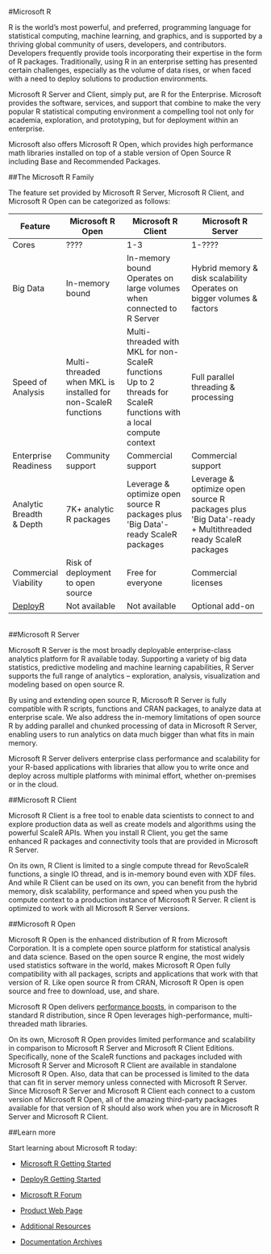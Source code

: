 #Microsoft R

R is the world’s most powerful, and preferred, programming language for statistical computing, machine learning, and graphics, and is supported by a thriving global community of users, developers, and contributors. Developers frequently provide tools incorporating their expertise in the form of R packages. Traditionally, using R in an enterprise setting has presented certain challenges, especially as the volume of data rises, or when faced with a need to deploy solutions to production environments. 

Microsoft R Server and Client, simply put, are R for the Enterprise. Microsoft provides the software, services, and support that combine to make the very popular R statistical computing environment a compelling tool not only for academia, exploration, and prototyping, but for deployment within an enterprise. 

Microsoft also offers Microsoft R Open, which provides high performance math libraries installed on top of a stable version of Open Source R including Base and Recommended Packages.

##The Microsoft R Family

The feature set provided by Microsoft R Server, Microsoft R Client, and Microsoft R Open can be categorized as follows:

|Feature     |Microsoft R Open|Microsoft R Client|Microsoft R Server|
|------------|----------------|------------------|-----------|
|Cores       |????|1-3|1-????|
|Big Data    |In-memory bound|In-memory bound<br>Operates on large volumes when connected to R Server|Hybrid memory & disk scalability<br>Operates on bigger volumes & factors|
|Speed of<br>Analysis|Multi-threaded when MKL is installed for non-ScaleR functions|Multi-threaded with MKL for non-ScaleR functions<br>Up to 2 threads for ScaleR functions with a local compute context|Full parallel threading & processing|
|Enterprise<br>Readiness|Community support|Commercial support|Commercial support|
|Analytic<br>Breadth <br>& Depth|7K+ analytic R packages|Leverage & optimize open source R packages plus 'Big Data'-ready ScaleR packages|Leverage & optimize open source R packages plus 'Big Data'-ready + Multithreaded ready ScaleR packages|
|Commercial<br>Viability|Risk of deployment to open source|Free for everyone|Commercial licenses|
|[DeployR](rserver-getting-started.md#deployr-intro)     |Not available|Not available|Optional add-on|

<br>
##Microsoft R Server

Microsoft R Server is the most broadly deployable enterprise-class analytics platform for R available today. Supporting a variety of big data statistics, predictive modeling and machine learning capabilities, R Server supports the full range of analytics – exploration, analysis, visualization and modeling based on open source R. 

By using and extending open source R, Microsoft R Server is fully compatible with R scripts, functions and CRAN packages, to analyze data at enterprise scale. We also address the in-memory limitations of open source R by adding parallel and chunked processing of data in Microsoft R Server, enabling users to run analytics on data much bigger than what fits in main memory.

Microsoft R Server delivers enterprise class performance and scalability for your R-based applications with libraries that allow you to write once and deploy across multiple platforms with minimal effort, whether on-premises or in the cloud.


##Microsoft R Client

Microsoft R Client is a free tool to enable data scientists to connect to and explore production data as well as create models and algorithms using the powerful ScaleR APIs. When you install R Client, you get the same enhanced R packages and connectivity tools that are provided in Microsoft R Server. 

On its own, R Client is limited to a single compute thread for RevoScaleR functions, a single IO thread, and is in-memory bound even with XDF files. And while R Client can be used on its own, you can benefit from the hybrid memory, disk scalability, performance and speed when you push the compute context to a production instance of Microsoft R Server. R client is optimized to work with all Microsoft R Server versions. 



##Microsoft R Open

Microsoft R Open is the enhanced distribution of R from Microsoft Corporation. It is a complete open source platform for statistical analysis and data science. Based on the open source R engine, the most widely used statistics software in the world, makes Microsoft R Open fully compatibility with all packages, scripts and applications that work with that version of R. Like open source R from CRAN, Microsoft R Open is open source and free to download, use, and share.

Microsoft R Open delivers [performance boosts](https://mran.microsoft.com/documents/rro/multithread/#mt-bench), in comparison to the standard R distribution, since R Open leverages high-performance, multi-threaded math libraries.    

On its own, Microsoft R Open provides limited performance and scalability in comparison to Microsoft R Server and Microsoft R Client Editions. Specifically, none of the ScaleR functions and packages included with Microsoft R Server and Microsoft R Client are available in standalone Microsoft R Open. Also, data that can be processed is limited to the data that can fit in server memory unless connected with Microsoft R Server. Since Microsoft R Server and Microsoft R Client each connect to a custom version of Microsoft R Open, all of the amazing third-party packages available for that version of R should also work when you are in Microsoft R Server and Microsoft R Client. 


##Learn more

Start learning about Microsoft R today:
+ [Microsoft R Getting Started](rserver/rserver-getting-started.md)

+ [DeployR Getting Started](rserver/deployr-about.md)

+ [Microsoft R Forum](https://social.msdn.microsoft.com/Forums/en-US/home?forum=microsoftr)

+ [Product Web Page](https://www.microsoft.com/en-us/server-cloud/products/r-server/) 

+ [Additional Resources](rserver/rserver-more-resources.md)

+ [Documentation Archives](rserver/rserver-old-versions.md)
